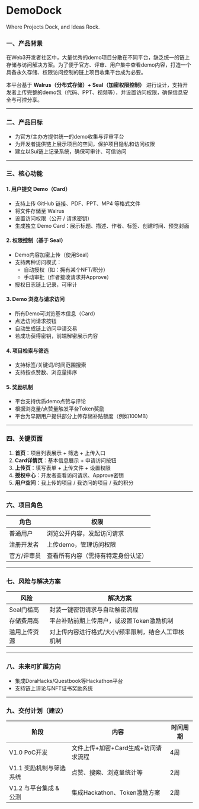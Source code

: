 # DemoDock
Where Projects Dock, and Ideas Rock.


### 一、产品背景

在Web3开发者社区中，大量优秀的demo项目分散在不同平台，缺乏统一的链上存储与访问解决方案。为了便于官方、评审、用户集中查看demo内容，打造一个具备永久存储、权限访问控制的链上项目收集平台成为必要。

本平台基于 **Walrus（分布式存储）+ Seal（加密权限控制）** 进行设计，支持开发者上传完整的demo包（代码、PPT、视频等），并设置访问权限，确保信息安全与可控分享。

---

### 二、产品目标

- 为官方/主办方提供统一的demo收集与评审平台
- 为开发者提供链上展示项目的空间，保护项目隐私和访问权限
- 建立以Sui链上记录系统，确保可审计、可信访问

---

### 三、核心功能

#### 1. 用户提交 Demo（Card）
- 支持上传 GitHub 链接、PDF、PPT、MP4 等格式文件
- 将文件存储至 Walrus
- 设置访问权限（公开 / 请求密钥）
- 生成独立 Demo Card：展示标题、描述、作者、标签、创建时间、预览封面

#### 2. 权限控制（基于 Seal）
- Demo内容加密上传（使用Seal）
- 支持两种访问模式：
  - 自动授权（如：拥有某个NFT/积分）
  - 手动审批（作者接收请求并Approve）
- 授权日志链上记录，可审计

#### 3. Demo 浏览与请求访问
- 所有Demo可浏览基本信息（Card）
- 点选访问请求按钮
- 自动生成链上访问申请交易
- 若成功获得密钥，前端解密展示内容

#### 4. 项目检索与筛选
- 支持标签/关键词/时间范围搜索
- 支持按点赞数、浏览量排序

#### 5. 奖励机制
- 平台支持优质demo点赞与评论
- 根据浏览量/点赞量触发平台Token奖励
- 平台为早期用户提供部分上传存储补贴额度（例如100MB）

---

### 四、关键页面

1. **首页**：项目列表展示 + 筛选 + 上传入口
2. **Card详情页**：基本信息展示 + 申请访问按钮
3. **上传页**：填写表单 + 上传文件 + 设置权限
4. **授权中心**：开发者查看访问请求、Approve密钥
5. **用户空间**：我上传的项目 / 我访问的项目 / 我的积分

---

### 六、项目角色

| 角色 | 权限 |
|------|------|
| 普通用户 | 浏览公开内容，发起访问请求 |
| 注册开发者 | 上传demo，管理访问权限 |
| 官方/评审员 | 查看所有内容（需持有特定身份认证） |

---

### 七、风险与解决方案

| 风险 | 解决方案 |
|------|----------|
| Seal门槛高 | 封装一键密钥请求与自动解密流程 |
| 存储费用高 | 平台补贴前期上传用户，或设置Token激励机制 |
| 滥用上传资源 | 对上传内容进行格式/大小/频率限制，结合人工审核机制 |

---

### 八、未来可扩展方向

- 集成DoraHacks/Questbook等Hackathon平台
- 支持链上评论与NFT证书奖励系统

---

### 九、交付计划（建议）

| 阶段 | 内容 | 时间周期 |
|------|------|----------|
| V1.0 PoC开发 | 文件上传+加密+Card生成+访问请求流程 | 4周 |
| V1.1 奖励机制与筛选系统 | 点赞、搜索、浏览量统计等 | 2周 |
| V1.2 与平台集成 & 公测 | 集成Hackathon、Token激励方案 | 2周 |


